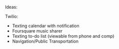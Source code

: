 Ideas:

Twilio: 
- Texting calendar with notification
- Foursquare music sharer
- Texting to-do list (viewable from phone and comp) 
- Navigation/Public Transportation
